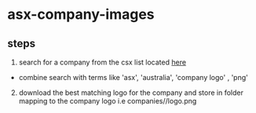 # asx-company-images

## steps

1. search for a company from the csx list located [here](SXListedCompanies.csv)
  * combine search with terms like 'asx', 'australia', 'company logo' , 'png'
2. download the best matching logo for the company and store in folder mapping to the company logo i.e companies/<company-code>/logo.png
